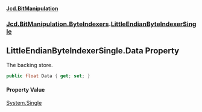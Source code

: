 #### [Jcd.BitManipulation](index.md 'index')

### [Jcd.BitManipulation.ByteIndexers](Jcd.BitManipulation.ByteIndexers.md 'Jcd.BitManipulation.ByteIndexers').[LittleEndianByteIndexerSingle](Jcd.BitManipulation.ByteIndexers.LittleEndianByteIndexerSingle.md 'Jcd.BitManipulation.ByteIndexers.LittleEndianByteIndexerSingle')

## LittleEndianByteIndexerSingle.Data Property

The backing store.

```csharp
public float Data { get; set; }
```

#### Property Value

[System.Single](https://docs.microsoft.com/en-us/dotnet/api/System.Single 'System.Single')